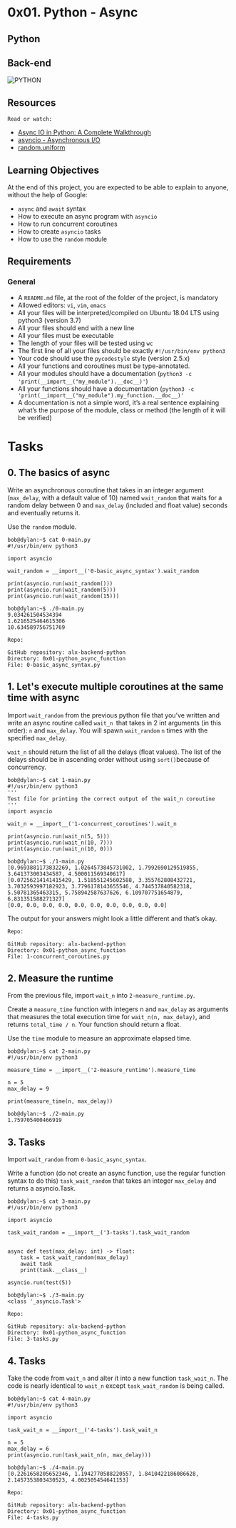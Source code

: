 # 0x01. Python - Async

## Python

## Back-end

![PYTHON](https://private-user-images.githubusercontent.com/125453474/296674175-525f77b1-b8bf-4f94-939d-d86affaa94c4.png?jwt=eyJhbGciOiJIUzI1NiIsInR5cCI6IkpXVCJ9.eyJpc3MiOiJnaXRodWIuY29tIiwiYXVkIjoicmF3LmdpdGh1YnVzZXJjb250ZW50LmNvbSIsImtleSI6ImtleTUiLCJleHAiOjE3MjA0OTc4NjMsIm5iZiI6MTcyMDQ5NzU2MywicGF0aCI6Ii8xMjU0NTM0NzQvMjk2Njc0MTc1LTUyNWY3N2IxLWI4YmYtNGY5NC05MzlkLWQ4NmFmZmFhOTRjNC5wbmc_WC1BbXotQWxnb3JpdGhtPUFXUzQtSE1BQy1TSEEyNTYmWC1BbXotQ3JlZGVudGlhbD1BS0lBVkNPRFlMU0E1M1BRSzRaQSUyRjIwMjQwNzA5JTJGdXMtZWFzdC0xJTJGczMlMkZhd3M0X3JlcXVlc3QmWC1BbXotRGF0ZT0yMDI0MDcwOVQwMzU5MjNaJlgtQW16LUV4cGlyZXM9MzAwJlgtQW16LVNpZ25hdHVyZT1lMzQxZDgxMzkzMjBjOWFlYTE4YjJhOTNkOTY5YjM2YjBhMDVmYzY4MjY3Yjc2ZWVlMDE4NjIwMmEwM2MwMzVlJlgtQW16LVNpZ25lZEhlYWRlcnM9aG9zdCZhY3Rvcl9pZD0wJmtleV9pZD0wJnJlcG9faWQ9MCJ9.tFz7cGge35bnGE3WUieVXCtRugoO9YFpxD6nzF3QlHs)

## Resources

``Read or watch:``

- [Async IO in Python: A Complete Walkthrough](https://realpython.com/async-io-python/)
- [asyncio - Asynchronous I/O](https://docs.python.org/3/library/asyncio.html)
- [random.uniform](https://docs.python.org/3/library/random.html#random.uniform)

## Learning Objectives

At the end of this project, you are expected to be able to explain to anyone, without the help of Google:

- ``async`` and ``await`` syntax
- How to execute an async program with ``asyncio``
- How to run concurrent coroutines
- How to create ``asyncio`` tasks
- How to use the ``random`` module

## Requirements

### General

- A ```README.md``` file, at the root of the folder of the project, is mandatory
- Allowed editors: ``vi``, ``vim``, ``emacs``
- All your files will be interpreted/compiled on Ubuntu 18.04 LTS using python3 (version 3.7)
- All your files should end with a new line
- All your files must be executable
- The length of your files will be tested using ``wc``
- The first line of all your files should be exactly ``#!/usr/bin/env python3``
- Your code should use the ``pycodestyle`` style (version 2.5.x)
- All your functions and coroutines must be type-annotated.
- All your modules should have a documentation (``python3 -c 'print(__import__("my_module").__doc__)'``)
- All your functions should have a documentation (``python3 -c 'print(__import__("my_module").my_function.__doc__)'``
- A documentation is not a simple word, it’s a real sentence explaining what’s the purpose of the module, class or method (the length of it will be verified)

# Tasks

## 0. The basics of async

Write an asynchronous coroutine that takes in an integer argument (``max_delay``, with a default value of 10) named ``wait_random`` that waits for a random delay between 0 and ``max_delay`` (included and float value) seconds and eventually returns it.

Use the ``random`` module.

    bob@dylan:~$ cat 0-main.py
    #!/usr/bin/env python3

    import asyncio

    wait_random = __import__('0-basic_async_syntax').wait_random

    print(asyncio.run(wait_random()))
    print(asyncio.run(wait_random(5)))
    print(asyncio.run(wait_random(15)))

    bob@dylan:~$ ./0-main.py
    9.034261504534394
    1.6216525464615306
    10.634589756751769

``Repo:``

    GitHub repository: alx-backend-python
    Directory: 0x01-python_async_function
    File: 0-basic_async_syntax.py

## 1. Let's execute multiple coroutines at the same time with async

Import ``wait_random`` from the previous python file that you’ve written and write an async routine called ``wait_n ``that takes in 2 int arguments (in this order): ``n`` and ``max_delay``. You will spawn ``wait_random`` ``n`` times with the specified ``max_delay``.

``wait_n`` should return the list of all the delays (float values). The list of the delays should be in ascending order without using ``sort()``because of concurrency.

    bob@dylan:~$ cat 1-main.py
    #!/usr/bin/env python3
    '''
    Test file for printing the correct output of the wait_n coroutine
    '''
    import asyncio

    wait_n = __import__('1-concurrent_coroutines').wait_n

    print(asyncio.run(wait_n(5, 5)))
    print(asyncio.run(wait_n(10, 7)))
    print(asyncio.run(wait_n(10, 0)))

    bob@dylan:~$ ./1-main.py
    [0.9693881173832269, 1.0264573845731002, 1.7992690129519855, 3.641373003434587, 4.500011569340617]
    [0.07256214141415429, 1.518551245602588, 3.355762808432721, 3.7032593997182923, 3.7796178143655546, 4.744537840582318, 5.50781365463315, 5.758942587637626, 6.109707751654879, 6.831351588271327]
    [0.0, 0.0, 0.0, 0.0, 0.0, 0.0, 0.0, 0.0, 0.0, 0.0]
The output for your answers might look a little different and that’s okay.

``Repo:``

    GitHub repository: alx-backend-python
    Directory: 0x01-python_async_function
    File: 1-concurrent_coroutines.py

## 2. Measure the runtime

From the previous file, import ``wait_n`` into ``2-measure_runtime.py``.

Create a ``measure_time`` function with integers n and ``max_delay`` as arguments that measures the total execution time for ``wait_n(n, max_delay)``, and returns ``total_time / n``. Your function should return a float.

Use the ``time`` module to measure an approximate elapsed time.

    bob@dylan:~$ cat 2-main.py
    #!/usr/bin/env python3

    measure_time = __import__('2-measure_runtime').measure_time

    n = 5
    max_delay = 9

    print(measure_time(n, max_delay))

    bob@dylan:~$ ./2-main.py
    1.759705400466919

## 3. Tasks

Import ``wait_random`` from ``0-basic_async_syntax``.

Write a function (do not create an async function, use the regular function syntax to do this) ``task_wait_random`` that takes an integer ``max_delay`` and returns a asyncio.Task.

    bob@dylan:~$ cat 3-main.py
    #!/usr/bin/env python3

    import asyncio

    task_wait_random = __import__('3-tasks').task_wait_random


    async def test(max_delay: int) -> float:
        task = task_wait_random(max_delay)
        await task
        print(task.__class__)

    asyncio.run(test(5))

    bob@dylan:~$ ./3-main.py
    <class '_asyncio.Task'>

``Repo:``

    GitHub repository: alx-backend-python
    Directory: 0x01-python_async_function
    File: 3-tasks.py

## 4. Tasks

Take the code from ``wait_n`` and alter it into a new function ``task_wait_n``. The code is nearly identical to ``wait_n`` except ``task_wait_random`` is being called.

    bob@dylan:~$ cat 4-main.py
    #!/usr/bin/env python3

    import asyncio

    task_wait_n = __import__('4-tasks').task_wait_n

    n = 5
    max_delay = 6
    print(asyncio.run(task_wait_n(n, max_delay)))

    bob@dylan:~$ ./4-main.py
    [0.2261658205652346, 1.1942770588220557, 1.8410422186086628, 2.1457353803430523, 4.002505454641153]

``Repo:``

    GitHub repository: alx-backend-python
    Directory: 0x01-python_async_function
    File: 4-tasks.py


